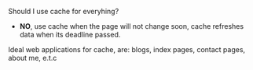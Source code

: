 Should I use cache for everyhing?

- **NO**, use cache when the page will not change soon, cache refreshes data when its deadline passed.

Ideal web applications for cache, are: blogs, index pages, contact pages, about me, e.t.c